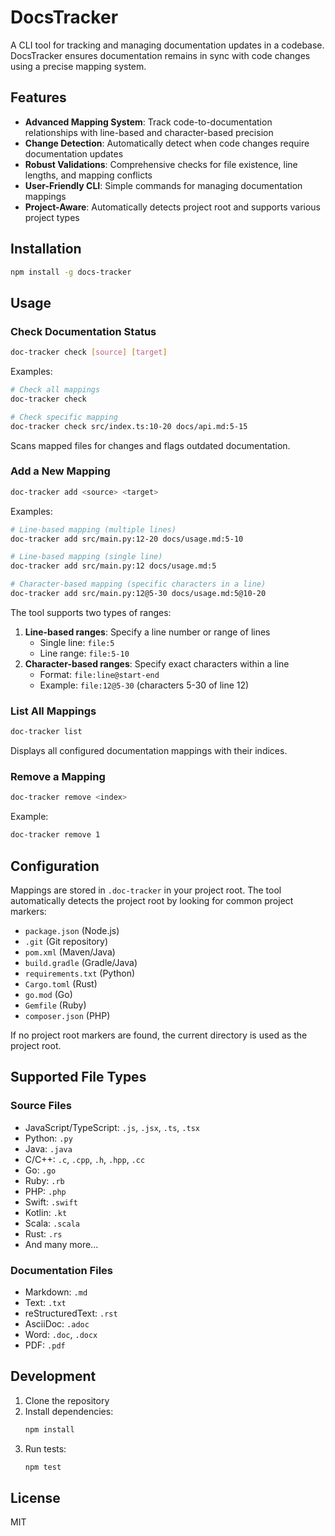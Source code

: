 # DocsTracker

A CLI tool for tracking and managing documentation updates in a codebase. DocsTracker ensures documentation remains in sync with code changes using a precise mapping system.

## Features

- **Advanced Mapping System**: Track code-to-documentation relationships with line-based and character-based precision
- **Change Detection**: Automatically detect when code changes require documentation updates
- **Robust Validations**: Comprehensive checks for file existence, line lengths, and mapping conflicts
- **User-Friendly CLI**: Simple commands for managing documentation mappings
- **Project-Aware**: Automatically detects project root and supports various project types

## Installation

```bash
npm install -g docs-tracker
```

## Usage

### Check Documentation Status

```bash
doc-tracker check [source] [target]
```

Examples:
```bash
# Check all mappings
doc-tracker check

# Check specific mapping
doc-tracker check src/index.ts:10-20 docs/api.md:5-15
```

Scans mapped files for changes and flags outdated documentation.

### Add a New Mapping

```bash
doc-tracker add <source> <target>
```

Examples:
```bash
# Line-based mapping (multiple lines)
doc-tracker add src/main.py:12-20 docs/usage.md:5-10

# Line-based mapping (single line)
doc-tracker add src/main.py:12 docs/usage.md:5

# Character-based mapping (specific characters in a line)
doc-tracker add src/main.py:12@5-30 docs/usage.md:5@10-20
```

The tool supports two types of ranges:
1. **Line-based ranges**: Specify a line number or range of lines
   - Single line: `file:5`
   - Line range: `file:5-10`
2. **Character-based ranges**: Specify exact characters within a line
   - Format: `file:line@start-end`
   - Example: `file:12@5-30` (characters 5-30 of line 12)

### List All Mappings

```bash
doc-tracker list
```

Displays all configured documentation mappings with their indices.

### Remove a Mapping

```bash
doc-tracker remove <index>
```

Example:
```bash
doc-tracker remove 1
```

## Configuration

Mappings are stored in `.doc-tracker` in your project root. The tool automatically detects the project root by looking for common project markers:

- `package.json` (Node.js)
- `.git` (Git repository)
- `pom.xml` (Maven/Java)
- `build.gradle` (Gradle/Java)
- `requirements.txt` (Python)
- `Cargo.toml` (Rust)
- `go.mod` (Go)
- `Gemfile` (Ruby)
- `composer.json` (PHP)

If no project root markers are found, the current directory is used as the project root.

## Supported File Types

### Source Files
- JavaScript/TypeScript: `.js`, `.jsx`, `.ts`, `.tsx`
- Python: `.py`
- Java: `.java`
- C/C++: `.c`, `.cpp`, `.h`, `.hpp`, `.cc`
- Go: `.go`
- Ruby: `.rb`
- PHP: `.php`
- Swift: `.swift`
- Kotlin: `.kt`
- Scala: `.scala`
- Rust: `.rs`
- And many more...

### Documentation Files
- Markdown: `.md`
- Text: `.txt`
- reStructuredText: `.rst`
- AsciiDoc: `.adoc`
- Word: `.doc`, `.docx`
- PDF: `.pdf`

## Development

1. Clone the repository
2. Install dependencies:
   ```bash
   npm install
   ```
3. Run tests:
   ```bash
   npm test
   ```

## License

MIT 